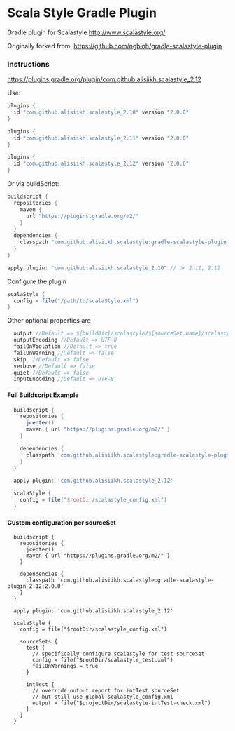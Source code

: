 # Scala Style Gradle Plugin

Gradle plugin for Scalastyle http://www.scalastyle.org/

Originally forked from: https://github.com/ngbinh/gradle-scalastyle-plugin

### Instructions

https://plugins.gradle.org/plugin/com.github.alisiikh.scalastyle_2.12

Use:

```groovy
plugins {
  id "com.github.alisiikh.scalastyle_2.10" version "2.0.0"
}
```
```groovy
plugins {
  id "com.github.alisiikh.scalastyle_2.11" version "2.0.0"
}
```
```groovy
plugins {
  id "com.github.alisiikh.scalastyle_2.12" version "2.0.0"
}
```

Or via buildScript:
```groovy
buildscript {
  repositories {
    maven {
      url "https://plugins.gradle.org/m2/"
    }
  }
  dependencies {
    classpath "com.github.alisiikh.scalastyle:gradle-scalastyle-plugin_2.10:2.0.0" // or 2.11, 2.12
  }
}

apply plugin: "com.github.alisiikh.scalastyle_2.10" // or 2.11, 2.12
```

Configure the plugin

```groovy
scalaStyle {
  config = file("/path/to/scalaStyle.xml")
}
```

Other optional properties are

```groovy
  output //Default => ${buildDir}/scalastyle/${sourceSet.name}/scalastyle-check.xml
  outputEncoding //Default => UTF-8
  failOnViolation //Default => true
  failOnWarning //Default => false
  skip  //Default => false
  verbose //Default => false
  quiet //Default => false
  inputEncoding //Default => UTF-8
```

#### Full Buildscript Example
```groovy
  buildscript {
    repositories {
      jcenter()
      maven { url "https://plugins.gradle.org/m2/" }
    }

    dependencies {
      classpath 'com.github.alisiikh.scalastyle:gradle-scalastyle-plugin_2.12:2.0.0'
    }
  }

  apply plugin: 'com.github.alisiikh.scalastyle_2.12'

  scalaStyle {
    config = file("$rootDir/scalastyle_config.xml")
  }
```

#### Custom configuration per sourceSet
```
  buildscript {
    repositories {
      jcenter()
      maven { url "https://plugins.gradle.org/m2/" }
    }

    dependencies {
      classpath 'com.github.alisiikh.scalastyle:gradle-scalastyle-plugin_2.12:2.0.0'
    }
  }

  apply plugin: 'com.github.alisiikh.scalastyle_2.12'

  scalaStyle {
    config = file("$rootDir/scalastyle_config.xml")

    sourceSets {
      test {
        // specifically configure scalastyle for test sourceSet
        config = file("$rootDir/scalastyle_test.xml")
        failOnWarnings = true
      }

      intTest {
        // override output report for intTest sourceSet
        // but still use global scalastyle_config.xml
        output = file("$projectDir/scalastyle-intTest-check.xml")
      }
    }
  }
```
